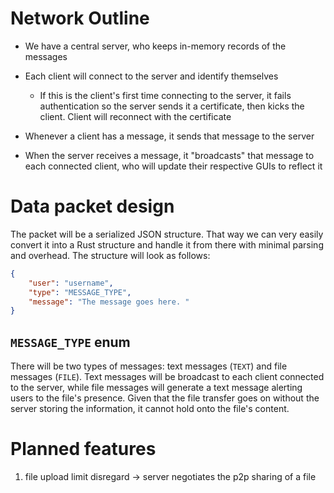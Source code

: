# Network Outline

* We have a central server, who keeps in-memory records of the messages

* Each client will connect to the server and identify themselves
  * If this is the client's first time connecting to the server, it fails authentication so the server sends it a certificate, then kicks the client. Client will reconnect with the certificate 
* Whenever a client has a message, it sends that message to the server
* When the server receives a message, it "broadcasts" that message to each connected client, who will update their respective GUIs to reflect it

# Data packet design
The packet will be a serialized JSON structure. That way we can very easily convert it into a Rust structure and handle it from there with minimal parsing and overhead. The structure will look as follows:

```json
{
    "user": "username",
    "type": "MESSAGE_TYPE",
    "message": "The message goes here. "
}
```

## `MESSAGE_TYPE` enum
There will be two types of messages: text messages (`TEXT`) and file messages (`FILE`). Text messages will be broadcast to each client connected to the server, while file messages will generate a text message alerting users to the file's presence. Given that the file transfer goes on without the server storing the information, it cannot hold onto the file's content.


# Planned features
1. file upload limit disregard 
    -> server negotiates the p2p sharing of a file
